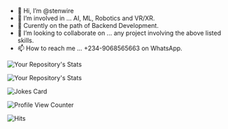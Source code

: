 - 👋 Hi, I’m @stenwire
- 👀 I’m involved in ... AI, ML, Robotics and VR/XR.
- 🌱 Curently on the path of Backend Development.
- 💞️ I’m looking to collaborate on ... any project involving the above listed skills.
- 📫 How to reach me ... +234-9068565663 on WhatsApp.

<!---
stenwire/stenwire is a ✨ special ✨ repository because its `README.md` (this file) appears on your GitHub profile.
You can click the Preview link to take a look at your changes.
--->

![Your Repository's Stats](https://github-readme-stats.vercel.app/api?username=stenwire&show_icons=true)

![Your Repository's Stats](https://github-readme-stats.vercel.app/api/top-langs/?username=stenwire&theme=blue-green)


![Jokes Card](https://readme-jokes.vercel.app/api)

![Profile View Counter](https://komarev.com/ghpvc/?username=stenwire)



![Hits](https://hitcounter.pythonanywhere.com/count/tag.svg?url=https://github.com/stenwire)
